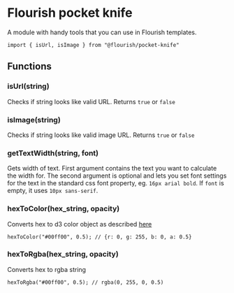 # Flourish pocket knife

A module with handy tools that you can use in Flourish templates.

`import { isUrl, isImage } from "@flourish/pocket-knife"`

## Functions

### isUrl(string)
Checks if string looks like valid URL. Returns `true` or `false`

### isImage(string)
Checks if string looks like valid image URL. Returns `true` or `false`

### getTextWidth(string, font)
Gets width of text. First argument contains the text you want to calculate the width for. The second argument is optional and lets you set font settings for the text in the standard css font property, eg. `16px arial bold`. If `font` is empty, it uses `10px sans-serif`.

### hexToColor(hex_string, opacity)
Converts hex to d3 color object as described [here](https://github.com/d3/d3-color#color)
```
hexToColor("#00ff00", 0.5); // {r: 0, g: 255, b: 0, a: 0.5}
```

### hexToRgba(hex_string, opacity)
Converts hex to rgba string
```
hexToRgba("#00ff00", 0.5); // rgba(0, 255, 0, 0.5)
```